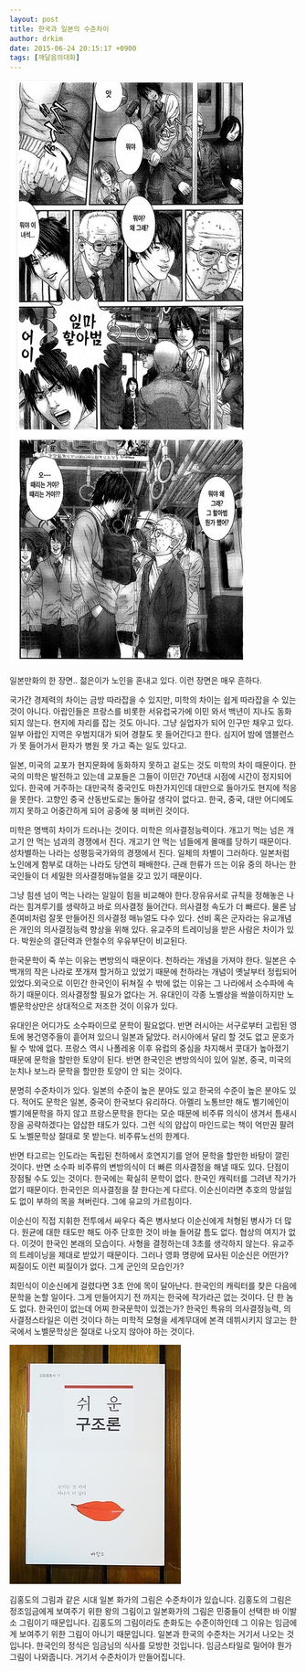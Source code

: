 ```yaml
---
layout: post
title: 한국과 일본의 수준차이
author: drkim
date: 2015-06-24 20:15:17 +0900
tags: [깨달음의대화]
---
```



![](/files/attach/images/198/943/601/1.jpg) 

 일본만화의 한 장면.. 젊은이가 노인을 혼내고 있다. 이런 장면은 매우 흔하다.

  


   


국가간 경제력의 차이는 금방 따라잡을 수 있지만, 미학의 차이는 쉽게 따라잡을 수 있는 것이 아니다. 아랍인들은 프랑스를 비롯한 서유럽국가에 이민 와서 백년이 지나도 동화되지 않는다. 현지에 자리를 잡는 것도 아니다. 그냥 실업자가 되어 인구만 채우고 있다. 일부 아랍인 지역은 우범지대가 되어 경찰도 못 들어간다고 한다. 심지어 밤에 앰블런스가 못 들어가서 환자가 병원 못 가고 죽는 일도 있다고.

  


일본, 미국의 교포가 현지문화에 동화하지 못하고 겉도는 것도 미학의 차이 때문이다. 한국의 미학은 발전하고 있는데 교포들은 그들이 이민간 70년대 시점에 시간이 정지되어 있다. 한국에 거주하는 대만국적 중국인도 마찬가지인데 대만으로 들아가도 현지에 적응을 못한다. 고향인 중국 산동반도로는 돌아갈 생각이 없다고. 한국, 중국, 대만 어디에도 끼지 못하고 어중간하게 되어 공중에 붕 떠버린 것이다.

  


미학은 명백히 차이가 드러나는 것이다. 미학은 의사결정능력이다. 개고기 먹는 넘은 개고기 안 먹는 넘과의 경쟁에서 진다. 개고기 안 먹는 넘들에게 몰매를 당하기 때문이다.성차별하는 나라는 성평등국가와의 경쟁에서 진다. 일체의 차별이 그러하다. 일본처럼 노인에게 함부로 대하는 나라도 당연히 패배한다. 근래 한류가 뜨는 이유 중의 하나는 한국인들이 더 세밀한 의사결정매뉴얼을 갖고 있기 때문이다.

  


그냥 힘센 넘이 먹는 나라는 일일이 힘을 비교해야 한다.장유유서로 규칙을 정해놓은 나라는 힘겨루기를 생략하고 바로 의사결정 들어간다. 의사결정 속도가 더 빠르다. 물론 남존여비처럼 잘못 만들어진 의사결정 매뉴얼도 다수 있다. 선비 혹은 군자라는 유교개념은 개인의 의사결정능력 향상을 위해 있다. 유교주의 트레이닝을 받은 사람은 차이가 있다. 박원순의 결단력과 안철수의 우유부단이 비교된다.

  


한국문학이 죽 쑤는 이유는 변방의식 때문이다. 천하라는 개념을 가져야 한다. 일본은 수백개의 작은 나라로 쪼개져 할거하고 있었기 때문에 천하라는 개념이 옛날부터 정립되어 있었다.외국으로 이민간 한국인이 뒤쳐질 수 밖에 없는 이유는 그 나라에서 소수파에 속하기 때문이다. 의사결정할 필요가 없다는 거. 유대인이 각종 노벨상을 싹쓸이하지만 노벨문학상만은 상대적으로 저조한 것이 이유가 있다.

  


유대인은 어디가도 소수파이므로 문학이 필요없다. 반면 러시아는 서구로부터 고립된 영토에 봉건영주들이 흩어져 있으니 일본과 닮았다. 러시아에서 달리 할 것도 없고 문호가 될 수 밖에 없다. 프랑스 역시 나폴레옹 이후 유럽의 중심을 차지해서 콧대가 높아졌기 때문에 문학을 할만한 토양이 된다. 반면 한국인은 변방의식이 있어 일본, 중국, 미국의 눈치나 보느라 문학을 할만한 토양이 안 되는 것이다.

  


분명히 수준차이가 있다. 일본의 수준이 높은 분야도 있고 한국의 수준이 높은 분야도 있다. 적어도 문학은 일본, 중국이 한국보다 유리하다. 아멜리 노통브만 해도 벨기에인이 벨기에문학을 하지 않고 프랑스문학을 한다는 모순 때문에 비주류 의식이 생겨서 틈새시장을 공략하겠다는 얍삽한 태도가 있다. 그런 식의 얍삽이 마인드로는 책이 억만권 팔려도 노벨문학상 절대로 못 받는다. 비주류노선의 한계다.

  


반면 타고르는 인도라는 독립된 천하에서 호연지기를 얻어 문학을 할만한 바탕이 깔린 것이다. 반면 소수파 비주류의 변방의식이 더 빠른 의사결정을 해낼 때도 있다. 단점이 장점될 수도 있는 것이다. 한국에는 확실히 문학이 없다. 한국인 캐릭터를 그려낸 작가가 없기 때문이다. 한국인은 의사결정을 잘 한다는게 다르다. 이순신이라면 추호의 망설임도 없이 부하의 목을 쳐버린다. 그에 유교의 가르침이다.

  


이순신이 직접 지휘한 전투에서 싸우다 죽은 병사보다 이순신에게 처형된 병사가 더 많다. 원균에 대한 태도만 해도 아주 단호한 것이 바늘 들어갈 틈도 없다. 협상의 여지가 없다. 이것이 한국인 본래의 모습이다. 사형을 결정하는데 3초를 생각하지 않는다. 유교주의 트레이닝을 제대로 받았기 때문이다. 그러나 영화 명량에 묘사된 이순신은 어떤가? 찌질이도 이런 찌질이가 없다. 그게 군인의 모습인가?

  


최민식이 이순신에게 걸렸다면 3초 안에 목이 달아난다. 한국인의 캐릭터를 찾은 다음에 문학을 논할 일이다. 그게 만들어지기 전 까지는 한국에 작가라곤 없는 것이다. 단 한 놈도 없다. 한국인이 없는데 어찌 한국문학이 있겠는가? 한국인 특유의 의사결정능력, 의사결정스타일은 이런 것이다 하는 미학적 모형을 세계무대에 본격 데뷔시키지 않고는 한국에서 노벨문학상은 절대로 나오지 않아야 하는 것이다.

  


  



![](/files/attach/images/198/943/601/DSC01488.JPG)   


  


김홍도의 그림과 같은 시대 일본 화가의 그림은 수준차이가 있습니다. 김홍도의 그림은 정조임금에게 보여주기 위한 왕의 그림이고 일본화가의 그림은 민중들이 선택한 바 이발소 그림이기 때문입니다. 김홍도의 그림이라도 춘화도는 수준이하인데 그 이유는 임금에게 보여주기 위한 그림이 아니기 때문입니다. 일본과 한국의 수준차는 거기서 나오는 것입니다. 한국인의 정식은 임금님의 식사를 모방한 것입니다. 임금스타일로 밀어야 뭔가 그림이 나와줍니다. 거기서 수준차이가 만들어집니다.